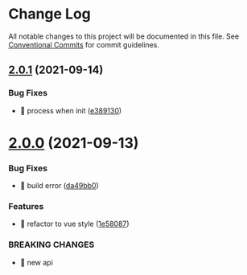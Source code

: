 # Change Log

All notable changes to this project will be documented in this file.
See [Conventional Commits](https://conventionalcommits.org) for commit guidelines.

## [2.0.1](https://github.com/myWsq/processor/compare/v2.0.0...v2.0.1) (2021-09-14)


### Bug Fixes

* 🐛 process when init ([e389130](https://github.com/myWsq/processor/commit/e389130ccf1c6c7f02eff5750cec005399249ebc))





# [2.0.0](https://github.com/myWsq/processor/compare/v1.0.0...v2.0.0) (2021-09-13)


### Bug Fixes

* 🐛 build error ([da49bb0](https://github.com/myWsq/processor/commit/da49bb0a5300ddf0af761e357967c63864503dd2))


### Features

* 🎸 refactor to vue style ([1e58087](https://github.com/myWsq/processor/commit/1e58087e34147503980744d213c719b9131966a1))


### BREAKING CHANGES

* 🧨 new api
